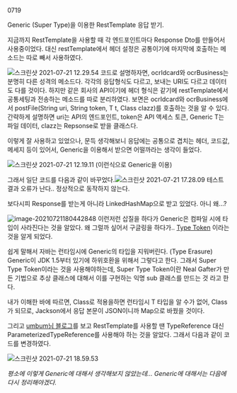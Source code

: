 0719

Generic (Super Type)을 이용한 RestTemplate 응답 받기.



지금까지 RestTemplate을 사용할 때 각 엔드포인트마다 Response Dto를 만들어서 사용중이었다.
대신 restTemplate에서 헤더 설정은 공통이기에 마지막에 호출하는 메소드는 따로 빼서 사용하였다.

![스크린샷 2021-07-21 12.29.54](https://tva1.sinaimg.cn/large/008i3skNgy1gsoevbqphmj31140aa0v1.jpg)
코드로 설명하자면, ocrIdcard와 ocrBusiness는 분명히 다른 성격의 메소드다.
각각의 응답형식도 다르고, 보내는 URI도 다르고 데이터도 다를 것이다.
하지만 같은 회사의 API이기에 헤더 형식은 같기에 restTemplate에서 공통세팅과 전송하는 메소드를 따로 분리하였다.
보면은 ocrIdcard와 ocrBusiness에서 postFile(String uri, String token, T t, Class clazz)를 호출하는 것을 알 수 있다.
간략하게 설명하면 uri는 API의 엔드포인트, token은 API 액세스 토큰, Generic T는 파일 데이터, clazz는 Repsonse로 받을 클래스다.

이렇게 잘 사용하고 있었으나, 문득 생각해보니 
응답에는 공통으로 겹치는 헤더, 코드값, 메세지 등이 있어서, Generic을 이용해서 받으면 어떨까라는 생각이 들었다.

![스크린샷 2021-07-21 12.19.11](https://tva1.sinaimg.cn/large/008i3skNgy1gsoek847n1j308d0axdg7.jpg)
(이런식으로 Generic을 이용)



그래서 일단 코드를 다음과 같이 바꾸었다.![스크린샷 2021-07-21 17.28.09](https://user-images.githubusercontent.com/44764810/126593109-aea044c6-c42a-416e-b84b-c98c040dba13.png)
테스트 결과 오류가 난다.. 정상적으로 동작하지 않는다.

보다시피 Response를 받는게 아니라 LinkedHashMap으로 받고 있었다. 아니 왜...?

![image-20210721180442848](https://user-images.githubusercontent.com/44764810/126593443-2ea4dd97-854d-40be-95e7-ca5b5369fc6f.png)
이런저런 삽질을 하다가 Generic은 컴파일 시에 타입이 사라진다는 것을 알았다.
왜 그럴까 싶어서 구글링을 하다가.. [Type Token](https://sabarada.tistory.com/125) 이라는 것을 알게 되었다.

쉽게 말해서 자바는 런타임시에 Generic의 타입을 지워버린다. (Type Erasure)
Generic이 JDK 1.5부터 있기에 하위호환을 위해서 그렇다고 한다.
그래서 Super Type Token이라는 것을 사용해야하는데, Super Type Token이란 Neal Gafter가 만든 기법으로 추상 클래스에 대해서 이를 구현하는 익명 sub 클래스를 만드는 것 라고 한다.

내가 이해한 바에 따르면, Class<T>로 적용을하면 런타임시 T 타입을 알 수가 없어, Class<Object>가 되므로,
Jackson에서 응답 본문이 JSON이니까 Map으로 바꿨을 것이다.

그리고 [umbum님 블로그](https://umbum.dev/925)를 보고 RestTemplate를 사용할 땐 TypeReference 대신 ParameterizedTypeReference를 사용해야 하는 것을 알았다.
그래서 다음과 같이 코드를 변경하였다.

![스크린샷 2021-07-21 18.59.53](https://user-images.githubusercontent.com/44764810/126593211-36199ff3-4873-434e-af1f-fa59e1bc34b8.png)


*평소에 이렇게 Generic에 대해서 생각해보지 않았는데... Generic에 대해서는 다음에 다시 정리해야겠다.*
